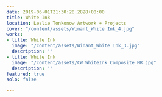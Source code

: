```yaml
---
date: 2019-06-01T21:30:28.2828+00:00
title: White Ink
location: Leslie Tonkonow Artwork + Projects
cover: "/content/assets/Winant_White Ink_4.jpg"
works:
- title: White Ink
  image: "/content/assets/Winant_White Ink_3.jpg"
  description: ''
- title: White Ink
  image: "/content/assets/CW_WhiteInk_Composite_MR.jpg"
  description: ''
featured: true
solo: false

---
```

